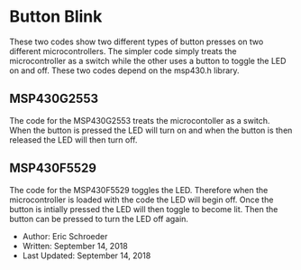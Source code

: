 # Button Blink
These two codes show two different types of button presses on two different microcontrollers. The simpler code simply treats the microcontroller as a switch while the other uses a button to toggle the LED on and off. These two codes depend on the msp430.h library. 

## MSP430G2553
The code for the MSP430G2553 treats the microcontoller as a switch. When the button is pressed the LED will turn on and when the button is then released the LED will then turn off.

## MSP430F5529
The code for the MSP430F5529 toggles the LED. Therefore when the microcontroller is loaded with the code the LED will begin off. Once the button is intially pressed the LED will then toggle to become lit. Then the button can be pressed to turn the LED off again. 

* Author: Eric Schroeder
* Written: September 14, 2018
* Last Updated: September 14, 2018
